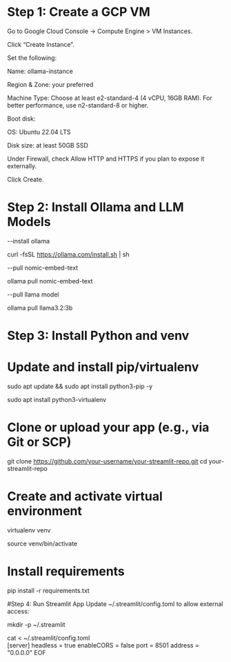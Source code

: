 # Step 1: Create a GCP VM
Go to Google Cloud Console → Compute Engine > VM Instances.

Click “Create Instance”.

Set the following:

Name: ollama-instance

Region & Zone: your preferred

Machine Type: Choose at least e2-standard-4 (4 vCPU, 16GB RAM). For better performance, use n2-standard-8 or higher.

Boot disk:

OS: Ubuntu 22.04 LTS

Disk size: at least 50GB SSD

Under Firewall, check Allow HTTP and HTTPS if you plan to expose it externally.

Click Create.

# Step 2: Install Ollama and LLM Models
--install ollama

curl -fsSL https://ollama.com/install.sh | sh

--pull nomic-embed-text

ollama pull nomic-embed-text

--pull llama model

ollama pull llama3.2:3b

# Step 3: Install Python and venv
# Update and install pip/virtualenv
sudo apt update && sudo apt install python3-pip -y

sudo apt install python3-virtualenv

# Clone or upload your app (e.g., via Git or SCP)
git clone https://github.com/your-username/your-streamlit-repo.git
cd your-streamlit-repo

# Create and activate virtual environment
virtualenv venv

source venv/bin/activate

# Install requirements
pip install -r requirements.txt

#Step 4: Run Streamlit App
Update ~/.streamlit/config.toml to allow external access:

mkdir -p ~/.streamlit

cat <<EOF > ~/.streamlit/config.toml  
[server]
headless = true
enableCORS = false
port = 8501
address = "0.0.0.0"
EOF
